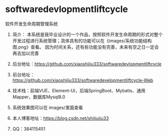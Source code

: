 # softwaredevlopmentliftcycle
软件开发生命周期管理系统

1. 简介： 本系统是我毕业设计的一个作品，按照软件开发生命周期的形式对整个开发过程进行系统管理；具体具有的功能可以在《images/系统功能结构图.png》查看。
因为时间关系，还有些功能没有完善，未来有空之日一定会再去加以完善

2. 后台地址：https://github.com/xiaoshijiu333/softwaredevlopmentliftcycle

3. 前台地址：https://github.com/xiaoshijiu333/softwaredevelopmentliftcycle-Web

4. 技术栈：前端VUE、Element-UI，后端SpringBoot、Mybatis、通用Mapper，数据库Mysql8.0

5. 系统效果图可以在 images/里面查看

6. 本人博客地址：https://blog.csdn.net/shijiujiu33

7. QQ：384115451